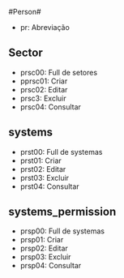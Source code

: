 #Person#

- pr: Abreviação

## Sector ##

- prsc00: Full de setores
- pprsc01: Criar
- prsc02: Editar
- prsc3: Excluir
- prsc04: Consultar

## systems ##

- prst00: Full de systemas
- prst01: Criar
- prst02: Editar
- prst03: Excluir
- prst04: Consultar

## systems_permission ##

- prsp00: Full de systemas
- prsp01: Criar
- prsp02: Editar
- prsp03: Excluir
- prsp04: Consultar
